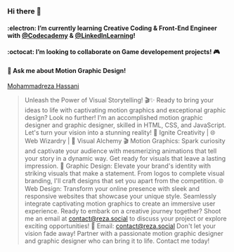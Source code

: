 
### Hi there 👋
#### :electron: I’m currently learning Creative Coding & Front-End Engineer with [@Codecademy](https://github.com/Codecademy) & [@LinkedInLearning](https://github.com/LinkedInLearning)!
#### :octocat: I’m looking to collaborate on Game developement projects! 🎮
#### 💬 Ask me about Motion Graphic Design!

<div class="badge-base LI-profile-badge" data-locale="en_US" data-size="large" data-theme="dark" data-type="HORIZONTAL" data-vanity="mrezah" data-version="v1"><a class="badge-base__link LI-simple-link" href="https://lb.linkedin.com/in/mrezah?trk=profile-badge">Mohammadreza Hassani</a></div>
              
              

>Unleash the Power of Visual Storytelling! 🎬✨
Ready to bring your ideas to life with captivating motion graphics and exceptional graphic design? Look no further! I'm an accomplished motion graphic designer and graphic designer, skilled in HTML, CSS, and JavaScript. Let's turn your vision into a stunning reality!
🎨 Ignite Creativity | 🌐 Web Wizardry | 💼 Visual Alchemy
🎬 Motion Graphics: Spark curiosity and captivate your audience with mesmerizing animations that tell your story in a dynamic way. Get ready for visuals that leave a lasting impression.
🎨 Graphic Design: Elevate your brand's identity with striking visuals that make a statement. From logos to complete visual branding, I'll craft designs that set you apart from the competition.
🌐 Web Design: Transform your online presence with sleek and responsive websites that showcase your unique style. Seamlessly integrate captivating motion graphics to create an immersive user experience.
Ready to embark on a creative journey together? Shoot me an email at contact@reza.social to discuss your project or explore exciting opportunities!
📧 Email: contact@reza.social
Don't let your vision fade away! Partner with a passionate motion graphic designer and graphic designer who can bring it to life. Contact me today!

<!--
**l2eza/l2eza** is a ✨ _special_ ✨ repository because its `README.md` (this file) appears on your GitHub profile.

Here are some ideas to get you started:

- 🔭 I’m currently working on ...
- 🌱 I’m currently learning ...
- 👯 I’m looking to collaborate on ...
- 🤔 I’m looking for help with ...
- 💬 Ask me about ...
- 📫 How to reach me: ...
- 😄 Pronouns: ...
- ⚡ Fun fact: ...
<script src="https://platform.linkedin.com/badges/js/profile.js" async defer type="text/javascript"></script>
-->
